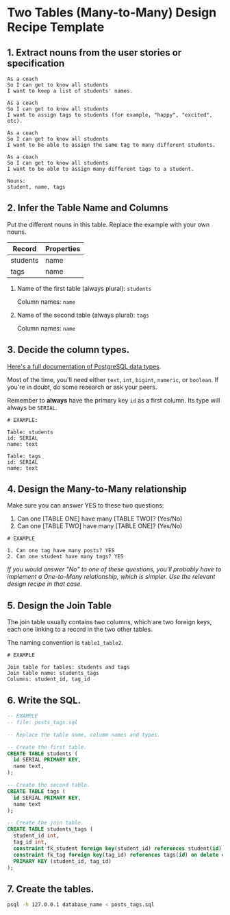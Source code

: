 # Two Tables (Many-to-Many) Design Recipe Template

## 1. Extract nouns from the user stories or specification

```
As a coach
So I can get to know all students
I want to keep a list of students' names.

As a coach
So I can get to know all students
I want to assign tags to students (for example, "happy", "excited", etc).

As a coach
So I can get to know all students
I want to be able to assign the same tag to many different students.

As a coach
So I can get to know all students
I want to be able to assign many different tags to a student.
```

```
Nouns:
student, name, tags
```

## 2. Infer the Table Name and Columns

Put the different nouns in this table. Replace the example with your own nouns.

| Record                | Properties          |
| --------------------- | ------------------  |
| students              | name
| tags                  | name

1. Name of the first table (always plural): `students` 

    Column names: `name`

2. Name of the second table (always plural): `tags` 

    Column names: `name`

## 3. Decide the column types.

[Here's a full documentation of PostgreSQL data types](https://www.postgresql.org/docs/current/datatype.html).

Most of the time, you'll need either `text`, `int`, `bigint`, `numeric`, or `boolean`. If you're in doubt, do some research or ask your peers.

Remember to **always** have the primary key `id` as a first column. Its type will always be `SERIAL`.

```
# EXAMPLE:

Table: students
id: SERIAL
name: text

Table: tags
id: SERIAL
name: text
```

## 4. Design the Many-to-Many relationship

Make sure you can answer YES to these two questions:

1. Can one [TABLE ONE] have many [TABLE TWO]? (Yes/No)
2. Can one [TABLE TWO] have many [TABLE ONE]? (Yes/No)

```
# EXAMPLE

1. Can one tag have many posts? YES
2. Can one student have many tags? YES
```

_If you would answer "No" to one of these questions, you'll probably have to implement a One-to-Many relationship, which is simpler. Use the relevant design recipe in that case._

## 5. Design the Join Table

The join table usually contains two columns, which are two foreign keys, each one linking to a record in the two other tables.

The naming convention is `table1_table2`.

```
# EXAMPLE

Join table for tables: students and tags
Join table name: students_tags
Columns: student_id, tag_id
```

## 6. Write the SQL.

```sql
-- EXAMPLE
-- file: posts_tags.sql

-- Replace the table name, columm names and types.

-- Create the first table.
CREATE TABLE students (
  id SERIAL PRIMARY KEY,
  name text,
);

-- Create the second table.
CREATE TABLE tags (
  id SERIAL PRIMARY KEY,
  name text
);

-- Create the join table.
CREATE TABLE students_tags (
  student_id int,
  tag_id int,
  constraint fk_student foreign key(student_id) references student(id) on delete cascade,
  constraint fk_tag foreign key(tag_id) references tags(id) on delete cascade,
  PRIMARY KEY (student_id, tag_id)
);

```

## 7. Create the tables.

```bash
psql -h 127.0.0.1 database_name < posts_tags.sql
```

